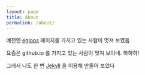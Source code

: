 ```yaml
---
layout: page
title: About
permalink: /about/
---
```


예전엔 [egloos](http://egloos.com/) 페이지를 가지고 있는 사람이 멋져 보였음

요즘은 github.io 를 가지고 있는 사람이 멋져 보이네. 하하하!

그래서 나도 한 번 [Jekyll](https://jekyllrb.com/) 을 이용해 만들어 보았다 
